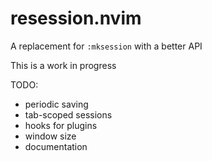 # resession.nvim

A replacement for `:mksession` with a better API

This is a work in progress

TODO:
- periodic saving
- tab-scoped sessions
- hooks for plugins
- window size
- documentation
